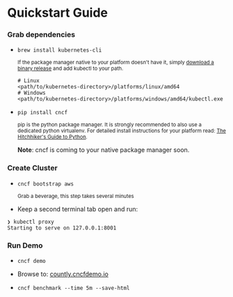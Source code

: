 # Quickstart Guide

### Grab dependencies

- `brew install kubernetes-cli` 

  <sub>If the package manager native to your platform doesn't have it, simply [download a binary release](https://github.com/kubernetes/kubernetes/releases) and add kubectl to your path.</sub>

  ```
  # Linux
  <path/to/kubernetes-directory>/platforms/linux/amd64
  # Windows
  <path/to/kubernetes-directory>/platforms/windows/amd64/kubectl.exe
  ```



- `pip install cncf`

  <sub>pip is the python package manager. It is strongly recommended to also use a dedicated python virtualenv.
  For detailed install instructions for your platform read: [The Hitchhiker's Guide to Python](http://docs.python-guide.org/en/latest/starting/install/osx/#setuptools-pip). 
  
  **Note**: cncf is coming to your native package manager soon.</sub>
  
### Create Cluster

- `cncf bootstrap aws`

  <sub>Grab a beverage, this step takes several minutes</sub>
  
- Keep a second terminal tab open and run:
```
❯ kubectl proxy
Starting to serve on 127.0.0.1:8001
```

### Run Demo

- `cncf demo`

- Browse to: [countly.cncfdemo.io](countly.cncfdemo.io)

- `cncf benchmark --time 5m --save-html`
 

